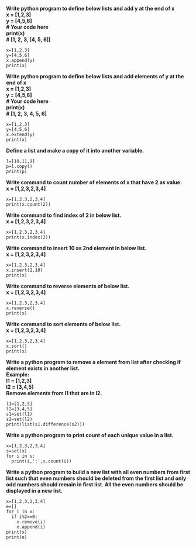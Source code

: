 **Write python program to define below lists and add y at the end of x\
		x = [1,2,3]\
		y = [4,5,6]\
		# Your code here\
		print(x)\
		# [1, 2, 3, [4, 5, 6]]**    
```
x=[1,2,3]
y=[4,5,6]
x.append(y)
print(x)
```  
  
**Write python program to define below lists and add elements of y at the end of x\
		x = [1,2,3]\
		y = [4,5,6]\
		# Your code here\
		print(x)\
		# [1, 2, 3, 4, 5, 6]**
```
x=[1,2,3]
y=[4,5,6]
x.extend(y)
print(x)
```

**Define a list and make a copy of it into another variable.**
```
l=[10,11,9]
p=l.copy()
print(p)
```

**Write command to count number of elements of x that have 2 as value.\
		x = [1,2,3,2,3,4]**
```
x=[1,2,3,2,3,4]
print(x.count(2))
```

**Write command to find index of 2 in below list.\
		x = [1,2,3,2,3,4]**
```
x=[1,2,3,2,3,4]
print(x.index(2))
```
	
**Write command to insert 10 as 2nd element in below list.\
		x = [1,2,3,2,3,4]**
```
x=[1,2,3,2,3,4]
x.insert(2,10)
print(x)
```
	
**Write command to reverse elements of below list.\
		x = [1,2,3,2,3,4]**
```
x=[1,2,3,2,3,4]
x.reverse()
print(x)
```

**Write command to sort elements of below list.\
		x = [1,2,3,2,3,4]**
```
x=[1,2,3,2,3,4]
x.sort()
print(x)
```

**Write a python program to remove a element from list after checking if element exists in another list.\
    Example:\
    l1 = [1,2,3]\
    l2 = [3,4,5]\
    Remove elements from l1 that are in l2.**
```
l1=[1,2,3]
l2=[3,4,5]
s1=set(l1)
s2=set(l2)
print(list(s1.difference(s2)))
```

**Write a python program to print count of each unique value in a list.**
```
x=[1,2,3,2,3,4]
s=set(x)
for i in s:
  print(i,':',x.count(i))
```

**Write a python program to build a new list with all even numbers from first list such that even numbers should be deleted from the first list and only odd numbers should remain in first list. All the even numbers should be displayed in a new list.**
```
x=[1,2,3,2,3,4]
e=[]
for i in x:
  if i%2==0:
    x.remove(i)
    e.append(i)
print(x)
print(e)
```

